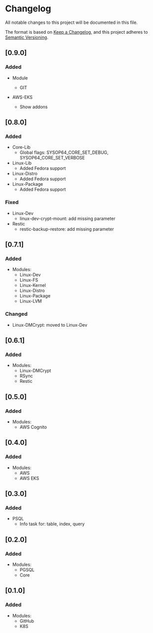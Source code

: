 # Changelog

All notable changes to this project will be documented in this file.

The format is based on [Keep a Changelog](https://keepachangelog.com/en/1.0.0/),
and this project adheres to [Semantic Versioning](https://semver.org/spec/v2.0.0.html).

## [0.9.0]

### Added

- Module
  - GIT

- AWS-EKS
  - Show addons

## [0.8.0]

### Added

- Core-Lib
  - Global flags: SYSOP64_CORE_SET_DEBUG, SYSOP64_CORE_SET_VERBOSE
- Linux-Lib
  - Added Fedora support
- Linux-Distro
  - Added Fedora support
- Linux-Package
  - Added Fedora support

### Fixed

- Linux-Dev
  - linux-dev-crypt-mount: add missing parameter
- Restic
  - restic-backup-restore: add missing parameter

## [0.7.1]

### Added

- Modules:
  - Linux-Dev
  - Linux-FS
  - Linux-Kernel
  - Linux-Distro
  - Linux-Package
  - Linux-LVM

### Changed

- Linux-DMCrypt: moved to Linux-Dev

## [0.6.1]

### Added

- Modules:
  - Linux-DMCrypt
  - RSync
  - Restic

## [0.5.0]

### Added

- Modules:
  - AWS Cognito

## [0.4.0]

### Added

- Modules:
  - AWS
  - AWS EKS

## [0.3.0]

### Added

- PSQL
  - Info task for: table, index, query

## [0.2.0]

### Added

- Modules:
  - PGSQL
  - Core

## [0.1.0]

### Added

- Modules:
  - GitHub
  - K8S
